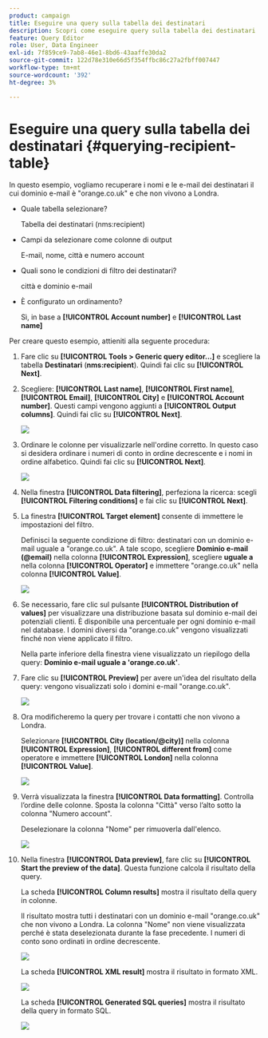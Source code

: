 ```yaml
---
product: campaign
title: Eseguire una query sulla tabella dei destinatari
description: Scopri come eseguire query sulla tabella dei destinatari
feature: Query Editor
role: User, Data Engineer
exl-id: 7f859ce9-7ab8-46e1-8bd6-43aaffe30da2
source-git-commit: 122d78e310e66d5f354ffbc86c27a2fbff007447
workflow-type: tm+mt
source-wordcount: '392'
ht-degree: 3%

---
```


# Eseguire una query sulla tabella dei destinatari {#querying-recipient-table}



In questo esempio, vogliamo recuperare i nomi e le e-mail dei destinatari il cui dominio e-mail è &quot;orange.co.uk&quot; e che non vivono a Londra.

* Quale tabella selezionare?

  Tabella dei destinatari (nms:recipient)

* Campi da selezionare come colonne di output

  E-mail, nome, città e numero account

* Quali sono le condizioni di filtro dei destinatari?

  città e dominio e-mail

* È configurato un ordinamento?

  Sì, in base a **[!UICONTROL Account number]** e **[!UICONTROL Last name]**

Per creare questo esempio, attieniti alla seguente procedura:

1. Fare clic su **[!UICONTROL Tools > Generic query editor...]** e scegliere la tabella **Destinatari** (**nms:recipient**). Quindi fai clic su **[!UICONTROL Next]**.
1. Scegliere: **[!UICONTROL Last name]**, **[!UICONTROL First name]**, **[!UICONTROL Email]**, **[!UICONTROL City]** e **[!UICONTROL Account number]**. Questi campi vengono aggiunti a **[!UICONTROL Output columns]**. Quindi fai clic su **[!UICONTROL Next]**.

   ![](assets/query_editor_03.png)

1. Ordinare le colonne per visualizzarle nell&#39;ordine corretto. In questo caso si desidera ordinare i numeri di conto in ordine decrescente e i nomi in ordine alfabetico. Quindi fai clic su **[!UICONTROL Next]**.

   ![](assets/query_editor_04.png)

1. Nella finestra **[!UICONTROL Data filtering]**, perfeziona la ricerca: scegli **[!UICONTROL Filtering conditions]** e fai clic su **[!UICONTROL Next]**.
1. La finestra **[!UICONTROL Target element]** consente di immettere le impostazioni del filtro.

   Definisci la seguente condizione di filtro: destinatari con un dominio e-mail uguale a &quot;orange.co.uk&quot;. A tale scopo, scegliere **Dominio e-mail (@email)** nella colonna **[!UICONTROL Expression]**, scegliere **uguale a** nella colonna **[!UICONTROL Operator]** e immettere &quot;orange.co.uk&quot; nella colonna **[!UICONTROL Value]**.

   ![](assets/query_editor_05.png)

1. Se necessario, fare clic sul pulsante **[!UICONTROL Distribution of values]** per visualizzare una distribuzione basata sul dominio e-mail dei potenziali clienti. È disponibile una percentuale per ogni dominio e-mail nel database. I domini diversi da &quot;orange.co.uk&quot; vengono visualizzati finché non viene applicato il filtro.

   Nella parte inferiore della finestra viene visualizzato un riepilogo della query: **Dominio e-mail uguale a &#39;orange.co.uk&#39;**.

1. Fare clic su **[!UICONTROL Preview]** per avere un&#39;idea del risultato della query: vengono visualizzati solo i domini e-mail &quot;orange.co.uk&quot;.

   ![](assets/query_editor_nveau_17.png)

1. Ora modificheremo la query per trovare i contatti che non vivono a Londra.

   Selezionare **[!UICONTROL City (location/@city)]** nella colonna **[!UICONTROL Expression]**, **[!UICONTROL different from]** come operatore e immettere **[!UICONTROL London]** nella colonna **[!UICONTROL Value]**.

   ![](assets/query_editor_08.png)

1. Verrà visualizzata la finestra **[!UICONTROL Data formatting]**. Controlla l’ordine delle colonne. Sposta la colonna &quot;Città&quot; verso l’alto sotto la colonna &quot;Numero account&quot;.

   Deselezionare la colonna &quot;Nome&quot; per rimuoverla dall&#39;elenco.

   ![](assets/query_editor_nveau_15.png)

1. Nella finestra **[!UICONTROL Data preview]**, fare clic su **[!UICONTROL Start the preview of the data]**. Questa funzione calcola il risultato della query.

   La scheda **[!UICONTROL Column results]** mostra il risultato della query in colonne.

   Il risultato mostra tutti i destinatari con un dominio e-mail &quot;orange.co.uk&quot; che non vivono a Londra. La colonna &quot;Nome&quot; non viene visualizzata perché è stata deselezionata durante la fase precedente. I numeri di conto sono ordinati in ordine decrescente.

   ![](assets/query_editor_nveau_12.png)

   La scheda **[!UICONTROL XML result]** mostra il risultato in formato XML.

   ![](assets/query_editor_nveau_13.png)

   La scheda **[!UICONTROL Generated SQL queries]** mostra il risultato della query in formato SQL.

   ![](assets/query_editor_nveau_14.png)
